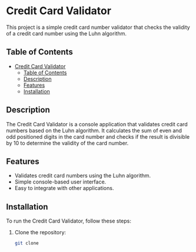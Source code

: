 # Credit Card Validator

This project is a simple credit card number validator that checks the validity of a credit card number using the Luhn algorithm.

## Table of Contents

- [Credit Card Validator](#credit-card-validator)
  - [Table of Contents](#table-of-contents)
  - [Description](#description)
  - [Features](#features)
  - [Installation](#installation)

## Description

The Credit Card Validator is a console application that validates credit card numbers based on the Luhn algorithm. It calculates the sum of even and odd positioned digits in the card number and checks if the result is divisible by 10 to determine the validity of the card number.

## Features

- Validates credit card numbers using the Luhn algorithm.
- Simple console-based user interface.
- Easy to integrate with other applications.

## Installation

To run the Credit Card Validator, follow these steps:

1. Clone the repository:
   ```bash
   git clone 
